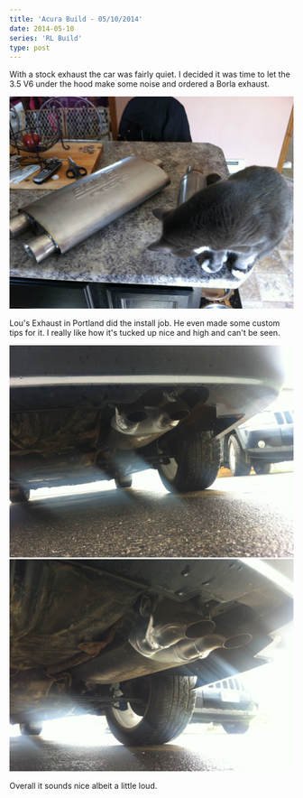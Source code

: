 ```yaml
---
title: 'Acura Build - 05/10/2014'
date: 2014-05-10
series: 'RL Build'
type: post
---
```


With a stock exhaust the car was fairly quiet. I decided it was time to let the 3.5 V6 under the hood make some noise and ordered a Borla exhaust.

![](images/1.jpg)

Lou's Exhaust in Portland did the install job. He even made some custom tips for it. I really like how it's tucked up nice and high and can't be seen.

![](images/2.jpg)
![](images/3.jpg)

Overall it sounds nice albeit a little loud.
